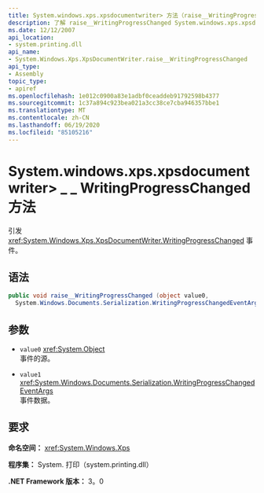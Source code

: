 ```yaml
---
title: System.windows.xps.xpsdocumentwriter> 方法（raise__WritingProgressChanged）
description: 了解 raise__WritingProgressChanged System.windows.xps.xpsdocumentwriter> 方法，该方法在 .NET 中引发 XPS 文档的 WritingProgressChanged 事件。
ms.date: 12/12/2007
api_location:
- system.printing.dll
api_name:
- System.Windows.Xps.XpsDocumentWriter.raise__WritingProgressChanged
api_type:
- Assembly
topic_type:
- apiref
ms.openlocfilehash: 1e012c0900a83e1adbf0ceaddeb91792598b4377
ms.sourcegitcommit: 1c37a894c923bea021a3cc38ce7cba946357bbe1
ms.translationtype: MT
ms.contentlocale: zh-CN
ms.lasthandoff: 06/19/2020
ms.locfileid: "85105216"
---
```

# <a name="xpsdocumentwriterraise__writingprogresschanged-method"></a>System.windows.xps.xpsdocumentwriter> \_ \_ WritingProgressChanged 方法

引发 <xref:System.Windows.Xps.XpsDocumentWriter.WritingProgressChanged> 事件。

## <a name="syntax"></a>语法

```csharp
public void raise__WritingProgressChanged (object value0,
  System.Windows.Documents.Serialization.WritingProgressChangedEventArgs value1);
```

## <a name="parameters"></a>参数

- `value0` <xref:System.Object>  
  事件的源。

- `value1`  <xref:System.Windows.Documents.Serialization.WritingProgressChangedEventArgs>  
  事件数据。
  
## <a name="requirements"></a>要求

**命名空间：** <xref:System.Windows.Xps>

**程序集：** System. 打印（system.printing.dll）

**.NET Framework 版本：** 3。0
